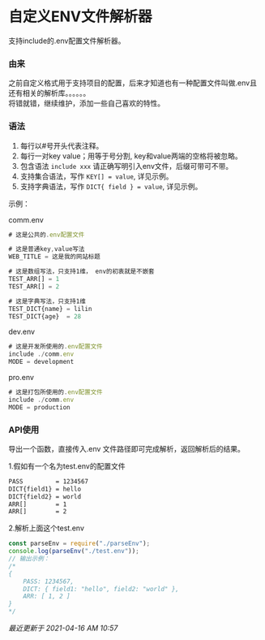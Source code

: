 # 自定义ENV文件解析器

支持include的.env配置文件解析器。   

### 由来
之前自定义格式用于支持项目的配置，后来才知道也有一种配置文件叫做.env且还有相关的解析库。。。。。。    
将错就错，继续维护，添加一些自己喜欢的特性。   

### 语法
1. 每行以#号开头代表注释。   
2. 每行一对key value；用等于号分割, key和value两端的空格将被忽略。   
3. 包含语法 ```include xxx``` 请正确写明引入env文件，后缀可带可不带。   
4. 支持集合语法，写作 ```KEY[] = value```, 详见示例。   
5. 支持字典语法，写作 ```DICT{ field } = value```, 详见示例。

示例：

comm.env
```js
# 这是公共的.env配置文件

# 这是普通key,value写法
WEB_TITLE = 这是我的网站标题

# 这是数组写法，只支持1维， env的初衷就是不嵌套
TEST_ARR[] = 1
TEST_ARR[] = 2

# 这是字典写法，只支持1维
TEST_DICT{name} = lilin
TEST_DICT{age}  = 28

```
dev.env
```js
# 这是开发所使用的.env配置文件
include ./comm.env
MODE = development
```
pro.env
```js
# 这是打包所使用的.env配置文件
include ./comm.env
MODE = production
```

### API使用
导出一个函数，直接传入.env 文件路径即可完成解析，返回解析后的结果。

1.假如有一个名为test.env的配置文件
```sh
PASS         = 1234567
DICT{field1} = hello
DICT{field2} = world
ARR[]        = 1
ARR[]        = 2
```
2.解析上面这个test.env
```js
const parseEnv = require("./parseEnv");
console.log(parseEnv("./test.env"));
// 输出示例：
/*
{
    PASS: 1234567,
    DICT: { field1: "hello", field2: "world" },
    ARR: [ 1, 2 ]
}
*/
```

*最近更新于 2021-04-16 AM 10:57*